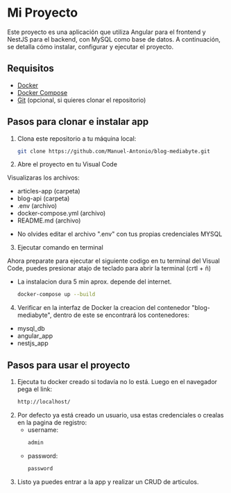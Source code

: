 # Mi Proyecto

Este proyecto es una aplicación que utiliza Angular para el frontend y NestJS para el backend, con MySQL como base de datos. A continuación, se detalla cómo instalar, configurar y ejecutar el proyecto.

## Requisitos

- [Docker](https://docs.docker.com/get-docker/)
- [Docker Compose](https://docs.docker.com/compose/install/)
- [Git](https://git-scm.com/book/en/v2/Getting-Started-Installing-Git) (opcional, si quieres clonar el repositorio)

## Pasos para clonar e instalar app

1. Clona este repositorio a tu máquina local:
   ```bash
   git clone https://github.com/Manuel-Antonio/blog-mediabyte.git

2. Abre el proyecto en tu Visual Code

Visualizaras los archivos:
- articles-app (carpeta)
- blog-api (carpeta)
- .env (archivo)
- docker-compose.yml (archivo)
- README.md (archivo)

* No olvides editar el archivo ".env" con tus propias credenciales MYSQL

3. Ejecutar comando en terminal

Ahora preparate para ejecutar el siguiente codigo en tu terminal del Visual Code, puedes presionar atajo de teclado para abrir la terminal (crtl + ñ)

* La instalacion dura 5 min aprox. depende del internet.
   ```bash
   docker-compose up --build

4. Verificar en la interfaz de Docker la creacion del contenedor "blog-mediabyte", dentro de este se encontrará los contenedores:
- mysql_db
- angular_app
- nestjs_app

## Pasos para usar el proyecto
1. Ejecuta tu docker creado si todavía no lo está. Luego en el navegador pega el link:
   ```bash
   http://localhost/

2. Por defecto ya está creado un usuario, usa estas credenciales o crealas en la pagina de registro:
   * username:
      ```bash
      admin
   * password:
      ```bash
      password

3. Listo ya puedes entrar a la app y realizar un CRUD de articulos.
